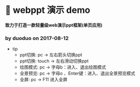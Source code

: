 # 🐰 webppt 演示 demo
#### 致力于打造一款轻量级web演示ppt框架(单页应用)

### by duoduo on 2017-08-12

+ tip
    + ppt切换: pc -> 左右箭头切换ppt
    + ppt切换: touch -> 左右滑动切换ppt
    + 绘图模式: pc -> 字母b：进入、退出绘图模式
    + 全景预览: pc -> 字母o 、Enter键：进入、退出全景预览模式
    + 全屏: pc -> F11 进入全屏